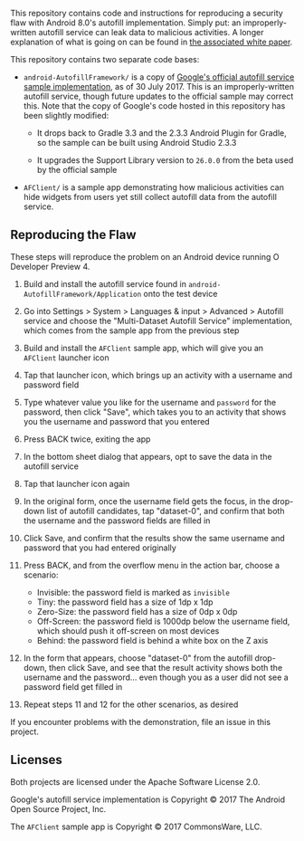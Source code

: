 This repository contains code and instructions for reproducing a security
flaw with Android 8.0's autofill implementation. Simply put: an improperly-written
autofill service can leak data to malicious activities. A longer explanation
of what is going on can be found in
[the associated white paper](https://github.com/commonsguy/AutofillFollies/blob/master/WHITE_PAPER.md).

This repository contains two separate code bases:

- `android-AutofillFramework/` is a copy of
[Google's official autofill service sample implementation](https://github.com/googlesamples/android-AutofillFramework),
as of 30 July 2017. This is an improperly-written autofill service, though
future updates to the official sample may correct this. Note that the
copy of Google's code hosted in this repository has been slightly modified:

    - It drops back to Gradle 3.3 and the 2.3.3 Android Plugin for Gradle, so
    the sample can be built using Android Studio 2.3.3

    - It upgrades the Support Library version to `26.0.0` from the beta used
    by the official sample

- `AFClient/` is a sample app demonstrating how malicious activities can hide
widgets from users yet still collect autofill data from the autofill service.

## Reproducing the Flaw

These steps will reproduce the problem on an Android device running O Developer Preview 4.

1. Build and install the autofill service found in `android-AutofillFramework/Application`
onto the test device

2. Go into Settings > System > Languages & input > Advanced > Autofill service and
choose the "Multi-Dataset Autofill Service" implementation, which comes from the
sample app from the previous step

3. Build and install the `AFClient` sample app, which will give you an `AFClient`
launcher icon

4. Tap that launcher icon, which brings up an activity with a username and
password field

5. Type whatever value you like for the username and `password` for the password, then
click "Save", which takes you to an activity that shows you the username and
password that you entered

6. Press BACK twice, exiting the app

7. In the bottom sheet dialog that appears, opt to save the data in the autofill
service

8. Tap that launcher icon again

9. In the original form, once the username field gets the focus, in the drop-down
list of autofill candidates, tap "dataset-0", and confirm that both the username
and the password fields are filled in

10. Click Save, and confirm that the results show the same username and password
that you had entered originally

11. Press BACK, and from the overflow menu in the action bar, choose a scenario:

    - Invisible: the password field is marked as `invisible`
    - Tiny: the password field has a size of 1dp x 1dp
    - Zero-Size: the password field has a size of 0dp x 0dp
    - Off-Screen: the password field is 1000dp below the username field, which should push it off-screen on most devices
    - Behind: the password field is behind a white box on the Z axis

12. In the form that appears, choose "dataset-0" from the autofill drop-down,
then click Save, and see that the result activity shows both the username
and the password... even though you as a user did not see a password field
get filled in

13. Repeat steps 11 and 12 for the other scenarios, as desired

If you encounter problems with the demonstration, file an issue in this project. 

## Licenses

Both projects are licensed under the Apache Software License 2.0.

Google's autofill service implementation is Copyright &copy; 2017 The Android Open Source Project, Inc.

The `AFClient` sample app is Copyright &copy; 2017 CommonsWare, LLC.
